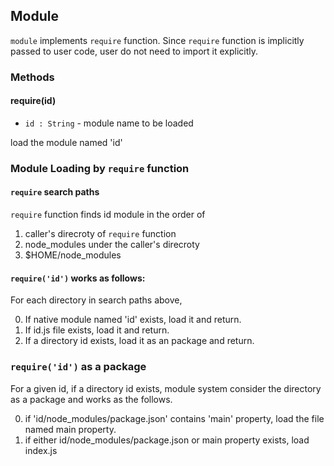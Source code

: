 ## Module 
``` module ``` implements ``` require ``` function. 
Since ``` require ``` function is implicitly passed to user code, user do not need to import it explicitly.

### Methods
#### require(id)
* ``` id : String ``` - module name to be loaded

load the module named 'id'

### Module Loading by ``` require ``` function
#### ``` require ``` search paths
``` require ``` function finds id module in the order of 

1. caller's direcroty of ``` require ``` function
2. node_modules under the caller's direcroty
3. $HOME/node_modules



#### ``` require('id') ``` works as follows:
For each directory in search paths above,

0. If native module named 'id' exists, load it and return.
1. If id.js file exists, load it and return.
2. If a directory id exists, load it as an package and return.

### ``` require('id') ``` as a package
For a given id, if a directory id exists, module system consider the directory as a package and works as the follows.

0. if 'id/node_modules/package.json' contains 'main' property, load the file named main property.
1. if either id/node_modules/package.json or main property exists, load index.js 